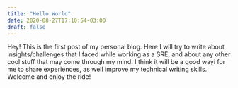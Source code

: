 ```yaml
---
title: "Hello World"
date: 2020-08-27T17:10:54-03:00
draft: false
---
```


Hey! This is the first post of my personal blog. Here I will try to write about insights/challenges that I faced while working as a SRE, and about any other cool stuff that may come through my mind. I think it will be a good wayi for me to share experiences, as well improve my technical writing skills. Welcome and enjoy the ride!
